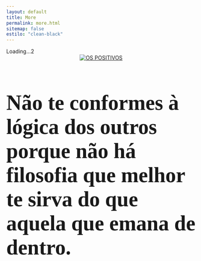 ```yaml
---
layout: default
title: More
permalink: more.html
sitemap: false
estilo: "clean-black"
---
```

<link href="https://fonts.googleapis.com/css2?family=Nothing+You+Could+Do&display=swap" rel="stylesheet">

<script>
// set endpoint and your access key
http://api.ipstack.com/check
var access_key = '61179f3c66010e5e786d5cb0a9a35585';

// get the API result via jQuery.ajax
$.ajax({
    url: 'http://api.ipstack.com/' + ip + '?access_key=' + access_key,   
    dataType: 'jsonp',
    success: function(json) {

        // output the "capital" object inside "location"
        alert(json.location.capital);

    }
});
</script>
<style>
  #PT { text-align: left; color: blue; display:none;}
  #US { text-align: left; color: blue; display:none;}
</style>

<div id="ip">Loading...2</div>
<div id="country_code"></div>
<div id="PT">THE PT</div>
<div id="US">THE US</div>

<header>
    <a href="{{ "/" | relative_url }}">
    <img src="{{ "/assets/images/skull.gif" | absolute_url }}" alt="OS POSITIVOS" style="max-width:300px;" />
    </a>
</header>
<article class="post" style="margin-bottom:128px;">
  <div class="coluna centre">
    <h3 style="font-family: 'Nothing You Could Do', cursive; font-size:4em;">Não te conformes à lógica dos outros porque não há filosofia que melhor te sirva do que aquela que emana de dentro.</h3>
  </div>
</article>

